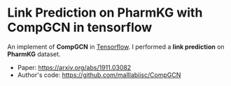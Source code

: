 # Link Prediction on PharmKG with CompGCN in tensorflow
An implement of **CompGCN** in [Tensorflow](https://www.tensorflow.org/). I performed a **link prediction** on **PharmKG** dataset.
- Paper: https://arxiv.org/abs/1911.03082
- Author's code: https://github.com/malllabiisc/CompGCN
